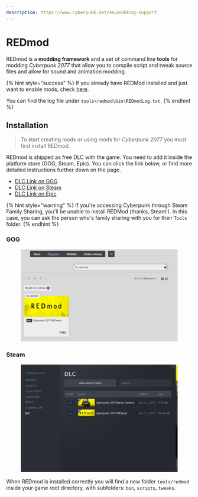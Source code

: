 ```yaml
---
description: https://www.cyberpunk.net/en/modding-support
---
```


# REDmod

REDmod is a **modding framework** and a set of command line **tools** for modding _Cyberpunk 2077_ that allow you to compile script and tweak source files and allow for sound and animation modding.

{% hint style="success" %}
If you already have REDMod installed and just want to enable mods, check [here](../../../for-mod-users/users-modding-cyberpunk-2077/redmod/usage.md#activating-mods).

You can find the log file under `tools\redmod\bin\REDmodLog.txt`.
{% endhint %}

## Installation

> To start creating mods or using mods for _Cyberpunk 2077_ you must first install REDmod.

REDmod is shipped as free DLC with the game. You need to add it inside the platform store (GOG, Steam, Epic). You can click the link below, or find more detailed instructions further down on the page.

* [DLC Link on GOG](https://www.gog.com/game/cyberpunk\_2077\_redmod)
* [DLC Link on Steam](https://store.steampowered.com/app/2060310/Cyberpunk\_2077\_REDmod/)
* [DLC Link on Epic](https://store.epicgames.com/p/cyberpunk-2077)

{% hint style="warning" %}
If you're accessing Cyberpunk through Steam Family Sharing, you'll be unable to install REDMod (thanks, Steam!). In this case, you can ask the person who's family sharing with you for their `Tools` folder.
{% endhint %}

### GOG

<figure><img src="../../../.gitbook/assets/dlc_gog_store.png" alt=""><figcaption></figcaption></figure>

### Steam

<figure><img src="../../../.gitbook/assets/dlc_steam_store.png" alt=""><figcaption></figcaption></figure>

When REDmod is installed correctly you will find a new folder `tools/redmod` inside your game root directory, with subfolders: `bin`, `scripts`, `tweaks`.
